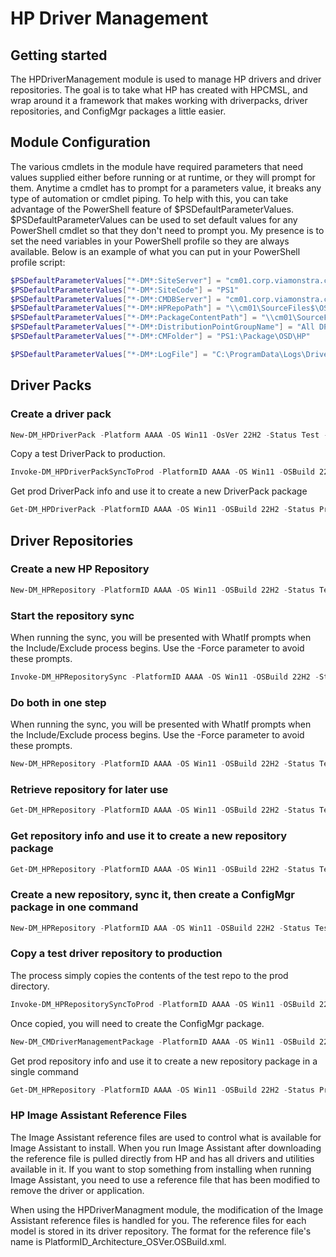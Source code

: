 # HP Driver Management

## Getting started
The HPDriverManagement module is used to manage HP drivers and driver repositories. The goal is to take what HP has created with HPCMSL, and wrap around it a framework that makes working with driverpacks, driver repositories, and ConfigMgr packages a little easier.

## Module Configuration
The various cmdlets in the module have required parameters that need values supplied either before running or at runtime, or they will prompt for them. Anytime a cmdlet has to prompt for a parameters value, it breaks any type of automation or cmdlet piping. To help with this, you can take advantage of the PowerShell feature of $PSDefaultParameterValues. $PSDefaultParameterValues can be used to set default values for any PowerShell cmdlet so that they don't need to prompt you. My presence is to set the need variables in your PowerShell profile so they are always available.
Below is an example of what you can put in your PowerShell profile script:

```powershell
$PSDefaultParameterValues["*-DM*:SiteServer"] = "cm01.corp.viamonstra.com"
$PSDefaultParameterValues["*-DM*:SiteCode"] = "PS1"
$PSDefaultParameterValues["*-DM*:CMDBServer"] = "cm01.corp.viamonstra.com"
$PSDefaultParameterValues["*-DM*:HPRepoPath"] = "\\cm01\SourceFiles$\OSD\Drivers\DriverRepository"
$PSDefaultParameterValues["*-DM*:PackageContentPath"] = "\\cm01\SourceFiles$\OSD\Drivers\DriverPacks"
$PSDefaultParameterValues["*-DM*:DistributionPointGroupName"] = "All DPs"
$PSDefaultParameterValues["*-DM*:CMFolder"] = "PS1:\Package\OSD\HP"

$PSDefaultParameterValues["*-DM*:LogFile"] = "C:\ProgramData\Logs\DriverManagement.log"
```

## Driver Packs

### Create a driver pack
```powershell
New-DM_HPDriverPack -Platform AAAA -OS Win11 -OsVer 22H2 -Status Test -Compress -CreatePackage -CopyDP
```

Copy a test DriverPack to production.

```powershell
Invoke-DM_HPDriverPackSyncToProd -PlatformID AAAA -OS Win11 -OSBuild 22H2
```

Get prod DriverPack info and use it to create a new DriverPack package

```powershell
Get-DM_HPDriverPack -PlatformID AAAA -OS Win11 -OSBuild 22H2 -Status Prod | New-DM_CMDriverManagementPackage -PackageType DriverPack
```

## Driver Repositories 

### Create a new HP Repository

```powershell
New-DM_HPRepository -PlatformID AAAA -OS Win11 -OSBuild 22H2 -Status Test -Category BIOS,Driver,Firmware,OS,Software,UWPPack,Dock
```

### Start the repository sync

When running the sync, you will be presented with WhatIf prompts when the Include/Exclude process begins. Use the -Force parameter to avoid these prompts.

```powershell
Invoke-DM_HPRepositorySync -PlatformID AAAA -OS Win11 -OSBuild 22H2 -Status Test
```

### Do both in one step

When running the sync, you will be presented with WhatIf prompts when the Include/Exclude process begins. Use the -Force parameter to avoid these prompts.

```powershell
New-DM_HPRepository -PlatformID AAAA -OS Win11 -OSBuild 22H2 -Status Test -Category BIOS,Driver,Firmware,OS,Software,UWPPack,Dock | Invoke-DM_HPRepositorySync
```

### Retrieve repository for later use

```powershell
Get-DM_HPRepository -PlatformID AAAA -OS Win11 -OSBuild 22H2 -Status Test
```

### Get repository info and use it to create a new repository package

```powershell
Get-DM_HPRepository -PlatformID AAAA -OS Win11 -OSBuild 22H2 -Status Test | New-DM_CMDriverManagementPackage -PackageType DriverRepository
```

### Create a new repository, sync it, then create a ConfigMgr package in one command

```powershell
New-DM_HPRepository -PlatformID AAA -OS Win11 -OSBuild 22H2 -Status Test -Category All -Force | Invoke-DM_HPRepositorySync -force | New-DM_CMDriverManagementPackage -PackageType DriverRepository -Force
```

### Copy a test driver repository to production

The process simply copies the contents of the test repo to the prod directory. 

```powershell
Invoke-DM_HPRepositorySyncToProd -PlatformID AAAA -OS Win11 -OSBuild 22H2 -Status Test
```

Once copied, you will need to create the ConfigMgr package.

```powershell
New-DM_CMDriverManagementPackage -PlatformID AAAA -OS Win11 -OSBuild 22H2 -Status Prod -PackageType DriverRepository
```

Get prod repository info and use it to create a new repository package in a single command 

```powershell
Get-DM_HPRepository -PlatformID AAAA -OS Win11 -OSBuild 22H2 -Status Prod | New-DM_CMDriverManagementPackage -PackageType DriverRepository
```

### HP Image Assistant Reference Files

The Image Assistant reference files are used to control what is available for Image Assistant to install. When you run Image Assistant after downloading the reference file is pulled directly from HP and has all drivers and utilities available in it. If you want to stop something from installing when running Image Assistant, you need to use a reference file that has been modified to remove the driver or application.

When using the HPDriverManagment module, the modification of the Image Assistant reference files is handled for you. The reference files for each model is stored in its driver repository.
The format for the reference file's name is PlatformID_Architecture_OSVer.OSBuild.xml.

